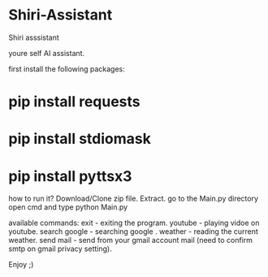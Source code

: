 # Shiri-Assistant
Shiri asssistant

youre self AI assistant.

first install the following packages:
# pip install requests 
# pip install stdiomask 
# pip install pyttsx3

how to run it?
Download/Clone zip file.
Extract.
go to the Main.py directory
open cmd and type python Main.py




available commands:
exit - exiting the program.
youtube - playing vidoe on youtube.
search google - searching google .
weather - reading the current weather.
send mail - send from your gmail account mail (need to confirm smtp on gmail privacy setting).


Enjoy ;)
